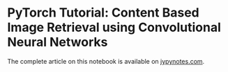 # PyTorch Tutorial: Content Based Image Retrieval using Convolutional Neural Networks

The complete article on this notebook is available on [jypynotes.com](https://www.jupynotes.com/python/pytorch-tutorial-content-based-image-retrieval-using-convolutional-neural-networks/).
